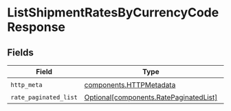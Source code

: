 # ListShipmentRatesByCurrencyCodeResponse


## Fields

| Field                                                                                  | Type                                                                                   | Required                                                                               | Description                                                                            |
| -------------------------------------------------------------------------------------- | -------------------------------------------------------------------------------------- | -------------------------------------------------------------------------------------- | -------------------------------------------------------------------------------------- |
| `http_meta`                                                                            | [components.HTTPMetadata](../../models/components/httpmetadata.md)                     | :heavy_check_mark:                                                                     | N/A                                                                                    |
| `rate_paginated_list`                                                                  | [Optional[components.RatePaginatedList]](../../models/components/ratepaginatedlist.md) | :heavy_minus_sign:                                                                     | N/A                                                                                    |